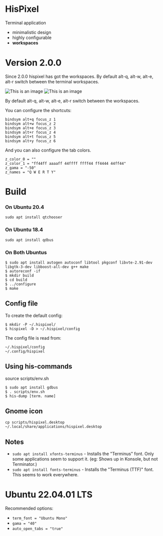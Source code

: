 # HisPixel

Terminal application

- minimalistic design
- highly configurable
- **workspaces**

# Version 2.0.0

Since 2.0.0 hispixel has got the workspaces.
By default alt-q, alt-w, alt-e, alt-r switch between the terminal workspaces. 

![This is an image](https://smrt28.cz/q-axe.png)
![This is an image](https://smrt28.cz/r-axe.png)

By default alt-q, alt-w, alt-e, alt-r switch between the workspaces.

You can configure the shortcuts:

```
bindsym alt+q focus_z 1
bindsym alt+w focus_z 2
bindsym alt+e focus_z 3
bindsym alt+r focus_z 4
bindsym alt+t focus_z 5
bindsym alt+y focus_z 6
```

And you can also configure the tab colors.
```
z_color_0 = ""
z_color_1 = "ff44ff aaaaff 44ffff ffff44 ff4444 44ff44"
z_gama = "-50"
z_names = "Q W E R T Y"
```

# Build

### On Ubuntu 20.4
```
sudo apt install qtchooser
```

### On Ubuntu 18.4
```
sudo apt install qdbus
```

### On Both Ubuntus
```
$ sudo apt install autogen autoconf libtool pkgconf libvte-2.91-dev libgtk-3-dev libboost-all-dev g++ make
$ autoreconf -if
$ mkdir build
$ cd build
$ ../configure
$ make

```

## Config file

To create the default config:
```
$ mkdir -P ~/.hispixel/
$ hispixel -D > ~/.hispixel/config
```

The config file is read from:

```
~/.hispixel/config
~/.config/hispixel
```

## Using his-commands
source scripts/env.sh
```
$ sudo apt install gdbus
$ . scripts/env.sh
$ his-dump [term. name]
```

## Gnome icon
```
cp scripts/hispixel.desktop  ~/.local/share/applications/hispixel.desktop
```

## Notes

* `sudo apt install xfonts-terminus` - Installs the "Terminus" font. Only some applications seem to support it. (eg: Shows up in Konsole, but not Terminator.)
* `sudo apt install fonts-terminus` - Installs the "Terminus (TTF)" font. This seems to work everywhere.

# Ubuntu 22.04.01 LTS

Recommended options:

* `term_font = "Ubuntu Mono"`
* `gama = "40"`
* `auto_open_tabs = "true"`

